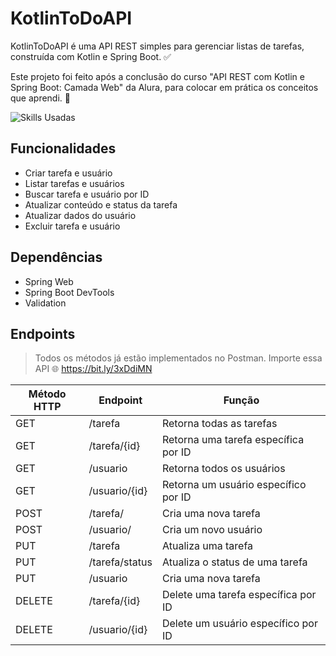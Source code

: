 # KotlinToDoAPI

KotlinToDoAPI é uma API REST simples para gerenciar listas de tarefas, construída com Kotlin e Spring Boot. ✅

Este projeto foi feito após a conclusão do curso "API REST com Kotlin e Spring Boot: Camada Web" da Alura, para colocar
em prática os conceitos que aprendi. 💪

![Skills Usadas](https://skillicons.dev/icons?i=kotlin,spring,postman,postgres,idea)

## Funcionalidades

- Criar tarefa e usuário
- Listar tarefas e usuários
- Buscar tarefa e usuário por ID
- Atualizar conteúdo e status da tarefa
- Atualizar dados do usuário
- Excluir tarefa e usuário

## Dependências

- Spring Web
- Spring Boot DevTools
- Validation

## Endpoints

> Todos os métodos já estão implementados no Postman. Importe essa API 🌐
> https://bit.ly/3xDdiMN

| Método HTTP | Endpoint       | Função                               |
|-------------|----------------|--------------------------------------|
| GET         | /tarefa        | Retorna todas as tarefas             |
| GET         | /tarefa/{id}   | Retorna uma tarefa específica por ID |
| GET         | /usuario       | Retorna todos os usuários            |
| GET         | /usuario/{id}  | Retorna um usuário específico por ID |
| POST        | /tarefa/       | Cria uma nova tarefa                 |
| POST        | /usuario/      | Cria um novo usuário                 |
| PUT         | /tarefa        | Atualiza uma tarefa                  |
| PUT         | /tarefa/status | Atualiza o status de uma tarefa      |
| PUT         | /usuario       | Cria uma nova tarefa                 |
| DELETE      | /tarefa/{id}   | Delete uma tarefa específica por ID  |
| DELETE      | /usuario/{id}  | Delete um usuário específico por ID  |
